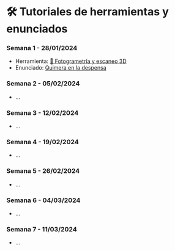 # 🛠️ Tutoriales de herramientas y enunciados

### Semana 1 - 28/01/2024 
- Herramienta: [📸 Fotogrametría y escaneo 3D](herramienta_semana1.md)
- Enunciado: [Quimera en la despensa](enunciado_semana1.md)

### Semana 2 - 05/02/2024
- ...

### Semana 3 - 12/02/2024
- ...

### Semana 4 - 19/02/2024
- ...

### Semana 5 - 26/02/2024
- ...

### Semana 6 - 04/03/2024
- ...

### Semana 7 - 11/03/2024
- ...
